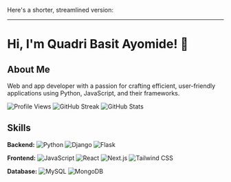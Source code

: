 Here's a shorter, streamlined version:

---

# Hi, I'm Quadri Basit Ayomide! 👋

## About Me
Web and app developer with a passion for crafting efficient, user-friendly applications using Python, JavaScript, and their frameworks.

![Profile Views](https://hits.seeyoufarm.com/api/count/incr/badge.svg?url=https%3A%2F%2Fgithub.com%2FScriptPythonic%2Fhit-counter) ![GitHub Streak](https://github-readme-streak-stats.herokuapp.com/?user=ScriptPythonic&theme=algolia) ![GitHub Stats](https://github-readme-stats-git-masterrstaa-rickstaa.vercel.app/api?username=ScriptPythonic&theme=radical)

## Skills
**Backend:** ![Python](https://img.shields.io/badge/Python-3776AB?style=for-the-badge&logo=python&logoColor=white) ![Django](https://img.shields.io/badge/Django-092E20?style=for-the-badge&logo=django&logoColor=white) ![Flask](https://img.shields.io/badge/Flask-000000?style=for-the-badge&logo=flask&logoColor=white)

**Frontend:** ![JavaScript](https://img.shields.io/badge/JavaScript-F7DF1E?style=for-the-badge&logo=javascript&logoColor=black) ![React](https://img.shields.io/badge/React-61DAFB?style=for-the-badge&logo=react&logoColor=black) ![Next.js](https://img.shields.io/badge/Next.js-000000?style=for-the-badge&logo=nextdotjs&logoColor=white) ![Tailwind CSS](https://img.shields.io/badge/Tailwind_CSS-38B2AC?style=for-the-badge&logo=tailwind-css&logoColor=white)

**Database:** ![MySQL](https://img.shields.io/badge/MySQL-005C84?style=for-the-badge&logo=mysql&logoColor=white) ![MongoDB](https://img.shields.io/badge/MongoDB-47A248?style=for-the-badge&logo=mongodb&logoColor=white)
